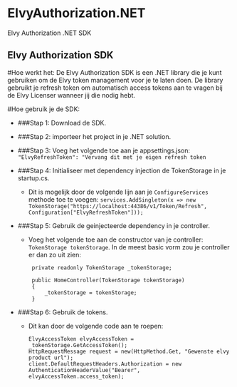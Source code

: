 # ElvyAuthorization.NET
Elvy Authorization .NET SDK


## Elvy Authorization SDK

#Hoe werkt het:
De Elvy Authorization SDK is een .NET library die je kunt gebruiken om de Elvy token management voor je te laten doen. De library gebruikt je refresh token om automatisch access tokens aan te vragen bij de Elvy Licenser wanneer jij die nodig hebt. 




#Hoe gebruik je de SDK:
 - ###Stap 1: Download de SDK.


 - ###Stap 2: importeer het project in je .NET solution.


 - ###Stap 3: Voeg het volgende toe aan je appsettings.json:
   `"ElvyRefreshToken": "Vervang dit met je eigen refresh token`

 - ###Stap 4: Initialiseer met dependency injection de TokenStorage in je startup.cs.
    - Dit is mogelijk door de volgende lijn aan je `ConfigureServices` methode toe te voegen:
      `services.AddSingleton(x => new TokenStorage("https://localhost:44386/v1/Token/Refresh", Configuration["ElvyRefreshToken"]));`

 - ###Stap 5: Gebruik de geinjecteerde dependency in je controller.
   - Voeg het volgende toe aan de constructor van je controller:
     `TokenStorage tokenStorage`. In de meest basic vorm zou je controller er dan zo uit zien:
       ```
        private readonly TokenStorage _tokenStorage;

        public HomeController(TokenStorage tokenStorage)
        {
            _tokenStorage = tokenStorage;
        }
        ```

- ###Stap 6: Gebruik de tokens.
  - Dit kan door de volgende code aan te roepen:
    ```
    ElvyAccessToken elvyAccessToken = _tokenStorage.GetAccessToken();
    HttpRequestMessage request = new(HttpMethod.Get, "Gewenste elvy product url");
    client.DefaultRequestHeaders.Authorization = new AuthenticationHeaderValue("Bearer", elvyAccessToken.access_token);
    ```
